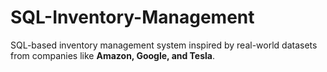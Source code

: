 # SQL-Inventory-Management
SQL-based inventory management system inspired by real-world datasets from companies like **Amazon, Google, and Tesla**.

